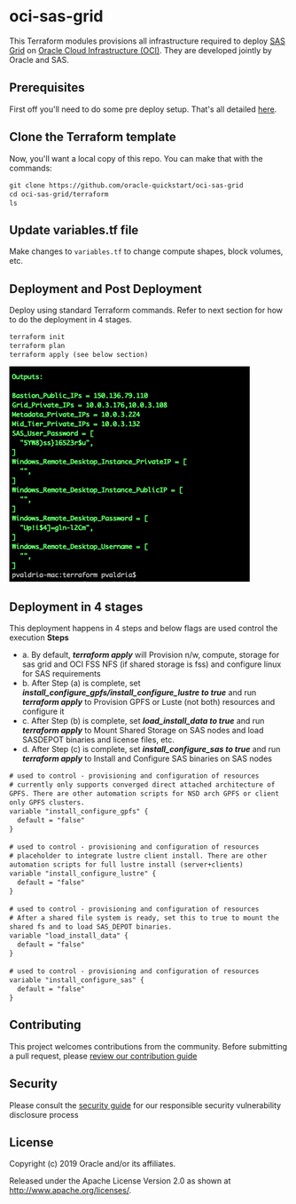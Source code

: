# oci-sas-grid

This Terraform modules provisions all infrastructure required to deploy [SAS Grid](http://support.sas.com/software/products/gridmgr/index.html) on [Oracle Cloud Infrastructure (OCI)](https://cloud.oracle.com/en_US/cloud-infrastructure).  They are developed jointly by Oracle and SAS.

## Prerequisites
First off you'll need to do some pre deploy setup.  That's all detailed [here](https://github.com/oracle-quickstart/oci-prerequisites).

## Clone the Terraform template
Now, you'll want a local copy of this repo.  You can make that with the commands:

    git clone https://github.com/oracle-quickstart/oci-sas-grid
    cd oci-sas-grid/terraform
    ls

## Update variables.tf file
Make changes to `variables.tf` to change compute shapes, block volumes, etc. 

## Deployment and Post Deployment
Deploy using standard Terraform commands. Refer to next section for how to do the deployment in 4 stages. 

    terraform init
    terraform plan
    terraform apply (see below section)

![](./images/TF-apply.PNG)


## Deployment in 4 stages 

This deployment happens in 4 steps and below flags are used control the execution
**Steps**

* a. By default, ***terraform apply*** will Provision n/w, compute, storage for sas grid and OCI FSS NFS (if shared storage is fss) and configure linux for SAS requirements
* b. After Step (a) is complete, set ***install_configure_gpfs/install_configure_lustre to true*** and run ***terraform apply*** to Provision GPFS or Luste (not both) resources and configure it
* c. After Step (b) is complete, set ***load_install_data to true*** and run ***terraform apply*** to Mount Shared Storage on SAS nodes and load SASDEPOT binaries and license files, etc.
* d. After Step (c) is complete, set ***install_configure_sas to true*** and run ***terraform apply*** to  Install and Configure SAS binaries on SAS nodes


```
# used to control - provisioning and configuration of resources
# currently only supports converged direct attached architecture of GPFS. There are other automation scripts for NSD arch GPFS or client only GPFS clusters.
variable "install_configure_gpfs" {
  default = "false"
}

# used to control - provisioning and configuration of resources
# placeholder to integrate lustre client install. There are other automation scripts for full lustre install (server+clients)
variable "install_configure_lustre" {
  default = "false"
}

# used to control - provisioning and configuration of resources
# After a shared file system is ready, set this to true to mount the shared fs and to load SAS_DEPOT binaries.
variable "load_install_data" {
  default = "false"
}
  
# used to control - provisioning and configuration of resources
variable "install_configure_sas" {
  default = "false"
}
```

## Contributing

This project welcomes contributions from the community. Before submitting a pull request, please [review our contribution guide](./CONTRIBUTING.md)

## Security

Please consult the [security guide](./SECURITY.md) for our responsible security vulnerability disclosure process

## License

Copyright (c) 2019 Oracle and/or its affiliates.

Released under the Apache License Version 2.0 as shown at http://www.apache.org/licenses/.
